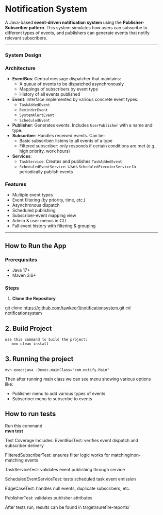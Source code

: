 # Notification System

A Java-based **event-driven notification system** using the **Publisher-Subscriber pattern**.
This system simulates how users can subscribe to different types of events, and publishers can
generate events that notify relevant subscribers.

---
### System Design

### Architecture

- **EventBus**: Central message dispatcher that maintains:
  - A queue of events to be dispatched asynchronously
  - Mappings of subscribers by event type
  - History of all events published
- **Event**: Interface implemented by various concrete event types:
  - `TaskAddedEvent`
  - `ReminderEvent`
  - `SystemAlertEvent`
  - `ScheduledEvent`
- **Publisher**: Generates events. Includes `UserPublisher` with a name and type.
- **Subscriber**: Handles received events. Can be:
  - Basic subscriber: listens to all events of a type
  - Filtered subscriber: only responds if certain conditions are met (e.g., high priority, work hours)
- **Services**:
  - `TaskService`: Creates and publishes `TaskAddedEvent`
  - `ScheduledEventService`: Uses `ScheduledExecutorService` to periodically publish events

###  Features

- Multiple event types
- Event filtering (by priority, time, etc.)
- Asynchronous dispatch
- Scheduled publishing
- Subscriber-event mapping view
- Admin & user menus in CLI
- Full event history with filtering & grouping

---

## How to Run the App

### Prerequisites

- Java 17+
- Maven 3.6+

### Steps

1. **Clone the Repository**

git clone https://github.com/tawkeer1/notificationsystem.git
cd notificationsystem

## 2. Build Project
    use this command to build the project:
       mvn clean install

## 3. Running the project
    mvn exec:java -Dexec.mainClass="com.notify.Main"

Then after running main class we can see menu showing various options like:
- Publisher menu to add various types of events
- Subscriber menu to subscribe to events

## How to run tests
Run this command <br> **mvn test** <br>

Test Coverage Includes:
EventBusTest: verifies event dispatch and subscriber delivery

FilteredSubscriberTest: ensures filter logic works for matching/non-matching events

TaskServiceTest: validates event publishing through service

ScheduledEventServiceTest: tests scheduled task event emission

EdgeCaseTest: handles null events, duplicate subscribers, etc.

PublisherTest: validates publisher attributes

After tests run, results can be found in
target/surefire-reports/
